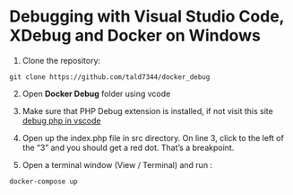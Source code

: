 # Debugging with Visual Studio Code, XDebug and Docker on Windows

1. Clone the repository:
```git
git clone https://github.com/tald7344/docker_debug
```

2. Open **Docker Debug** folder using vcode

3. Make sure that PHP Debug extension is installed, if not visit this site 
[debug php in vscode](https://www.codewall.co.uk/debug-php-in-vscode-with-xdebug/)

4. Open up the index.php file in src directory. On line 3, click to the left of the “3” and you should get a red dot. That’s a breakpoint.

5. Open a terminal window (View / Terminal) and run :
```docker
docker-compose up
```
